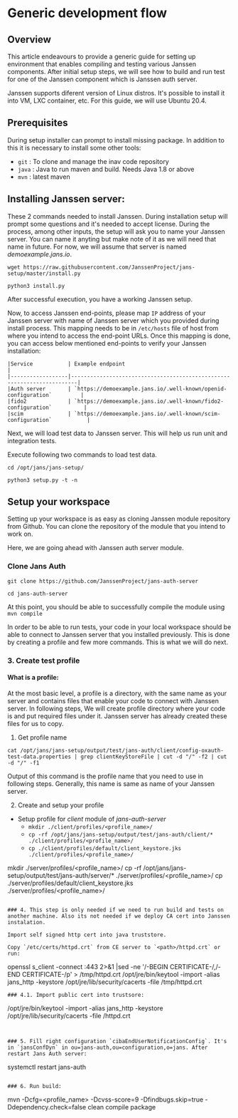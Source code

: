 # Generic development flow
## Overview

This article endeavours to provide a generic guide for setting up environment that enables compiling and testing various Janssen components. After initial setup steps, we will see how to build and run test for one of the Janssen component which is Janssen auth server.

Janssen supports diferent version of Linux distros. It's possible to install it into VM, LXC container, etc. For this guide, we will use Ubuntu 20.4.

## Prerequisites

During setup installer can prompt to install missing package. In addition to this it is necessary to install some other tools:

* `git`  : To clone and manage the inav code repository
* `java` : Java to run maven and build. Needs Java 1.8 or above
* `mvn`  : latest maven




## Installing Janssen server:

These 2 commands needed to install Janssen. During installation setup will prompt some questions and it's needed to accept license. During the process, among other inputs, the setup will ask you to name your Janssen server. You can name it anyting but make note of it as we will need that name in future. For now, we will assume that server is named *demoexample.jans.io*.

`wget https://raw.githubusercontent.com/JanssenProject/jans-setup/master/install.py`

`python3 install.py`

After successful execution, you have a working Janssen setup. 

Now, to access Janssen end-points, please map `IP` address of your Janssen server with name of Janssen server which you provided during install process. This mapping needs to be in `/etc/hosts` file of host from where you intend to access the end-point URLs. Once this mapping is done, you can access below mentioned end-points to verify your Janssen installation:


    |Service           | Example endpoint                                                       |   
    |------------------|------------------------------------------------------------------------|
    |Auth server       | `https://demoexample.jans.io/.well-known/openid-configuration`         |
    |fido2             | `https://demoexample.jans.io/.well-known/fido2-configuration`          |
    |scim              | `https://demoexample.jans.io/.well-known/scim-configuration`           |   
    

Next, we will load test data to Janssen server. This will help us run unit and integration tests.

Execute following two commands to load test data.

`cd /opt/jans/jans-setup/`

`python3 setup.py -t -n`


## Setup your workspace

Setting up your workspace is as easy as cloning Janssen module repository from Github. You can clone the repository of the module that you intend to work on.

Here, we are going ahead with Janssen auth server module.

### Clone Jans Auth

`git clone https://github.com/JanssenProject/jans-auth-server`

`cd jans-auth-server`

At this point, you should be able to successfully compile the module using `mvn compile`

In order to be able to run tests, your code in your local workspace should be able to connect to Janssen server that you installed previously. This is done by creating a profile and few more commands. This is what we will do next.

### 3. Create test profile 

#### What is a profile:
At the most basic level, a profile is a directory, with the same name as your server and contains files that enable your code to connect with Janssen server. In following steps, We will create profile directory where your code is and put required files under it. Janssen server has already created these files for us to copy.

1) Get profile name

`cat /opt/jans/jans-setup/output/test/jans-auth/client/config-oxauth-test-data.properties | grep clientKeyStoreFile | cut -d "/" -f2 | cut -d "/" -f1`

Output of this command is the profile name that you need to use in following steps. Generally, this name is same as name of your Janssen server.

2) Create and setup your profile
 - Setup profile for *client* module of *jans-auth-server*
   - `mkdir ./client/profiles/<profile_name>/`
   - `cp -rf /opt/jans/jans-setup/output/test/jans-auth/client/* ./client/profiles/<profile_name>/`
   - `cp ./client/profiles/default/client_keystore.jks ./client/profiles/<profile_name>/`

mkdir ./server/profiles/<profile_name>/
cp -rf /opt/jans/jans-setup/output/test/jans-auth/server/* ./server/profiles/<profile_name>/
cp ./server/profiles/default/client_keystore.jks ./server/profiles/<profile_name>/

```

### 4. This step is only needed if we need to run build and tests on another machine. Also its not needed if we deploy CA cert into Janssen instalation.

Import self signed http cert into java truststore.

Copy `/etc/certs/httpd.crt` from CE server to `<path>/httpd.crt` or run:
```
openssl s_client -connect <ce-server>:443 2>&1 |sed -ne '/-BEGIN CERTIFICATE-/,/-END CERTIFICATE-/p' > /tmp/httpd.crt
/opt/jre/bin/keytool -import -alias jans_http -keystore /opt/jre/lib/security/cacerts -file /tmp/httpd.crt
```
### 4.1. Import public cert into trustsore:
```
/opt/jre/bin/keytool -import -alias jans_http -keystore /opt/jre/lib/security/cacerts -file <path>/httpd.crt
```


### 5. Fill right configuration `cibaEndUserNotificationConfig`. It's in `jansConfDyn` in ou=jans-auth,ou=configuration,o=jans. After restart Jans Auth server:

```
systemctl restart jans-auth
```

### 6. Run build:
```
mvn -Dcfg=<profile_name> -Dcvss-score=9 -Dfindbugs.skip=true -Ddependency.check=false clean compile package
```
